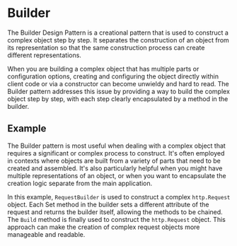 # Builder

The Builder Design Pattern is a creational pattern that is used to construct a complex object step by step. It separates the construction of an object from its representation so that the same construction process can create different representations.

When you are building a complex object that has multiple parts or configuration options, creating and configuring the object directly within client code or via a constructor can become unwieldy and hard to read. The Builder pattern addresses this issue by providing a way to build the complex object step by step, with each step clearly encapsulated by a method in the builder.

## Example

The Builder pattern is most useful when dealing with a complex object that requires a significant or complex process to construct. It's often employed in contexts where objects are built from a variety of parts that need to be created and assembled. It's also particularly helpful when you might have multiple representations of an object, or when you want to encapsulate the creation logic separate from the main application.

In this example, `RequestBuilder` is used to construct a complex `http.Request` object. Each Set method in the builder sets a different attribute of the request and returns the builder itself, allowing the methods to be chained. The `Build` method is finally used to construct the `http.Request` object. This approach can make the creation of complex request objects more manageable and readable.
